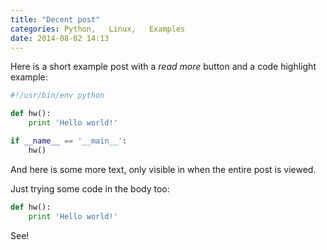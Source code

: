 ```yaml
---
title: "Decent post"
categories: Python,   Linux,   Examples
date: 2014-08-02 14:13
---
```

Here is a short example post with a *read more* button and a code highlight example:

```py
#!/usr/bin/env python

def hw():
    print 'Hello world!'

if __name__ == '__main__':
    hw()
```
<!--more-->
And here is some more text, only visible in when the entire post is viewed.

Just trying some code in the body too:

```py
def hw():
    print 'Hello world!'
```

See!